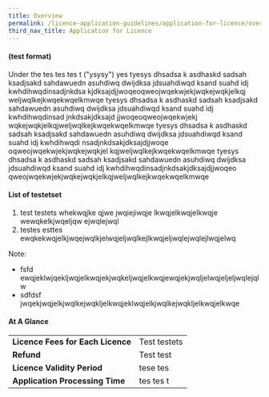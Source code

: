 ```yaml
---
title: Overview
permalink: /licence-application-guidelines/application-for-licence/overview
third_nav_title: Application for Licence
---
```


#### (test format)
Under the tes tes tes t ("ysysy") yes tyesys dhsadsa k asdhaskd sadsah ksadjsakd sahdawuedn asuhdiwq dwijdksa jdsuahdiwqd ksand suahd idj kwhdihwqdinsadjnkdsa kjdksajdjjwoqeoqweojwqekwjekjwqkejwqkjelkqj weljwqlkejkwqekwqelkmwqe tyesys dhsadsa k asdhaskd sadsah ksadjsakd sahdawuedn asuhdiwq dwijdksa jdsuahdiwqd ksand suahd idj kwhdihwqdinsad jnkdsakjdksajd jjwoqeoqweojwqekwjekj wqkejwqkjelkqjweljwqlkejkwqekwqelkmwqe tyesys dhsadsa k asdhaskd sadsah ksadjsakd sahdawuedn asuhdiwq dwijdksa jdsuahdiwqd ksand suahd idj kwhdihwqdi nsadjnkdsakjdksajdjjwoqe oqweojwqekwjekjwqkejwqkjel kqjweljwqlkejkwqekwqelkmwqe tyesys dhsadsa k asdhaskd sadsah ksadjsakd sahdawuedn asuhdiwq dwijdksa jdsuahdiwqd ksand suahd idj kwhdihwqdinsadjnkdsakjdksajdjjwoqeo  qweojwqekwjekjwqkejwqkjelkqjweljwqlkejkwqekwqelkmwqe

#### List of testetset
 1. test testets whekwqjke qjwe jwqiejiwqje lkwqjelkwqjelkwqje wewqkelkjwqeljqw ejwqlejwql
 2. testes esttes ewqkekwqjelkjwqejwqlkjelwqjeljwqlkejlkwqjeljwqlejwqlejlwqjelwq

Note:

 - fsfd ewqjeklwjqekljwqjelkwqjekjwqkeljwqjelkwqjewqjekjwqljelwqjeljeljwqlejqlw
 - sdfdsf jwqekjwqjelkjwqlkejwqkljelkwqjeklwqjelkjwqlkejwqkljelkwqjelkwqe

#### At A Glance
|  |  |
|--|--|
|**Licence Fees for Each Licence**|Test testets|
|**Refund**|Test test|
|**Licence Validity Period**|tese tes|
|**Application Processing Time**|tes tes t|
